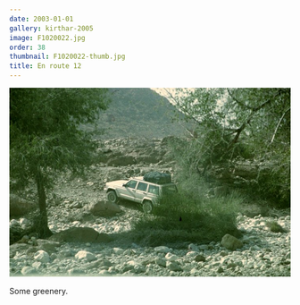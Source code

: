 ```yaml
---
date: 2003-01-01
gallery: kirthar-2005
image: F1020022.jpg
order: 38
thumbnail: F1020022-thumb.jpg
title: En route 12
---
```


![En route 12](./F1020022.jpg)

Some greenery.